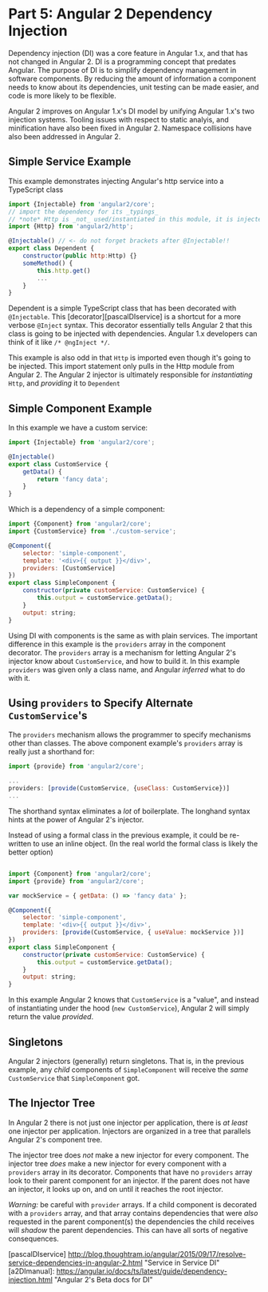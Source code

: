 # Part 5: Angular 2 Dependency Injection #

Dependency injection (DI) was a core feature in Angular 1.x, and that has not changed in Angular 2.  DI is a programming concept that predates Angular.  The purpose of DI is to simplify dependency management in software components. By reducing the amount of information a component needs to know about its dependencies, unit testing can be made easier, and code is more likely to be flexible.

Angular 2 improves on Angular 1.x's DI model by unifying Angular 1.x's two injection systems.  Tooling issues with respect to static analyis, and minification have also been fixed in Angular 2.  Namespace collisions have also been addressed in Angular 2.

## Simple Service Example

This example demonstrates injecting Angular's http service into a TypeScript class

```js
import {Injectable} from 'angular2/core';
// import the dependency for its _typings_
// *note* Http is _not_ used/instantiated in this module, it is injected
import {Http} from 'angular2/http';

@Injectable() // <- do not forget brackets after @Injectable!!
export class Dependent {
    constructor(public http:Http) {}
    someMethod() {
        this.http.get()
        ...
    }
}
```

Dependent is a simple TypeScript class that has been decorated with `@Injectable`.  This [decorator][pascalDIservice] is a shortcut for a more verbose `@Inject` syntax.  This decorator essentially tells Angular 2 that this class is going to be injected with dependencies.  Angular 1.x developers can
think of it like `/* @ngInject */`.

This example is also odd in that `Http` is imported even though it's going to be injected.  This import statement only pulls in the Http module from Angular 2. The Angular 2 injector is ultimately responsible for _instantiating_ `Http`, and _providing_ it to `Dependent`

## Simple Component Example

In this example we have a custom service:

```js
import {Injectable} from 'angular2/core';

@Injectable()
export class CustomService {
    getData() {
        return 'fancy data';
    }
}
```

Which is a dependency of a simple component:

```js
import {Component} from 'angular2/core';
import {CustomService} from './custom-service';

@Component({
    selector: 'simple-component',
    template: '<div>{{ output }}</div>',
    providers: [CustomService]
})
export class SimpleComponent {
    constructor(private customService: CustomService) {
        this.output = customService.getData();
    }
    output: string;
}
```

Using DI with components is the same as with plain services.  The important difference in this example is the `providers` array in the component decorator. The `providers` array is a mechanism for letting Angular 2's injector know about `CustomService`, and how to build it.  In this example `providers` was given only a class name, and Angular _inferred_ what to do with it.

## Using `providers` to Specify Alternate `CustomService`'s

The `providers` mechanism allows the programmer to specify mechanisms other than classes.  The above component example's `providers` array is really just a shorthand for:

```js
import {provide} from 'angular2/core';

...
providers: [provide(CustomService, {useClass: CustomService})]
...

```

The shorthand syntax eliminates a _lot_ of boilerplate.  The longhand syntax hints at the power of Angular 2's injector.

Instead of using a formal class in the previous example, it could be re-written to use an inline object.  (In the real world the formal class is likely the better option)

```js

import {Component} from 'angular2/core';
import {provide} from 'angular2/core';

var mockService = { getData: () => 'fancy data' };

@Component({
    selector: 'simple-component',
    template: '<div>{{ output }}</div>',
    providers: [provide(CustomService, { useValue: mockService })]
})
export class SimpleComponent {
    constructor(private customService: CustomService) {
        this.output = customService.getData();
    }
    output: string;
}
```

In this example Angular 2 knows that `CustomService` is a "value", and instead of instantiating under the hood (`new CustomService`), Angular 2 will simply return the value _provided_.

## Singletons

Angular 2 injectors (generally) return singletons.  That is, in the previous example, any _child_ components of `SimpleComponent` will receive the _same_ `CustomService` that `SimpleComponent` got.

## The Injector Tree

In Angular 2 there is not just one injector per application, there is _at least_ one injector per application.  Injectors are organized in a tree that parallels Angular 2's component tree.

The injector tree does _not_ make a new injector for every component.  The injector tree _does_ make a new injector for every component with a `providers` array in its decorator.  Components that have no `providers` array look to their parent component for an injector. If the parent does not have an injector, it looks up on, and on until it reaches the root injector.

_Warning:_ be careful with `provider` arrays.  If a child component is decorated with a `providers` array, and that array contains dependencies that were _also_ requested in the parent component(s) the dependencies the child receives will _shadow_ the parent dependencies.  This can have all sorts of negative consequences.

[SODi]: http://stackoverflow.com/questions/130794/what-is-dependency-injection "Community Answers To What Is DI?"
[pascalDI]: http://blog.thoughtram.io/angular/2015/05/18/dependency-injection-in-angular-2.html "Dependency Injection in Angular 2"
[pascalDIservice] http://blog.thoughtram.io/angular/2015/09/17/resolve-service-dependencies-in-angular-2.html "Service in Service DI"
[a2DImanual]: https://angular.io/docs/ts/latest/guide/dependency-injection.html "Angular 2's Beta docs for DI"